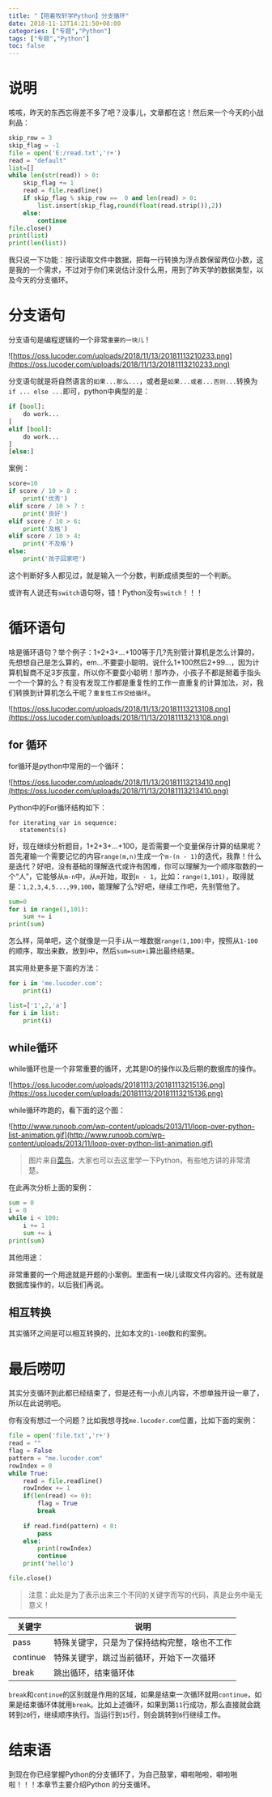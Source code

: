 ```yaml
---
title: "【陪着牧轩学Python】分支循环"
date: 2018-11-13T14:21:50+08:00
categories: ["专题","Python"]
tags: ["专题","Python"]
toc: false
---
```


# 说明

咳咳，昨天的东西忘得差不多了吧？没事儿，文章都在这！然后来一个今天的小战利品：
```python
skip_row = 3
skip_flag = -1
file = open('E:/read.txt','r+')
read = "default"
list=[]
while len(str(read)) > 0:
    skip_flag += 1
    read = file.readline()
    if skip_flag % skip_row ==  0 and len(read) > 0:
        list.insert(skip_flag,round(float(read.strip()),2))
    else:
        continue
file.close()
print(list)
print(len(list))
```
我只说一下功能：按行读取文件中数据，把每一行转换为浮点数保留两位小数，这是我的一个需求，不过对于你们来说估计没什么用，用到了昨天学的数据类型，以及今天的分支循环。

# 分支语句

分支语句是编程逻辑的一个非常`重要的一块儿`！

![https://oss.lucoder.com/uploads/2018/11/13/20181113210233.png](https://oss.lucoder.com/uploads/2018/11/13/20181113210233.png)

分支语句就是将自然语言的`如果...那么...`，或者是`如果...或者...否则...`转换为`if ... else ...`即可，python中典型的是：
```python
if [bool]:
    do work...
[
elif [bool]:
    do work...
]
[else:]
```

案例：
```python
score=10
if score / 10 > 8 :
    print('优秀')
elif score / 10 > 7 :
    print('良好')
elif score / 10 > 6:
    print('及格')
elif score / 10 > 4:
    print('不及格')
else:
    print('孩子回家吧')
```

这个判断好多人都见过，就是输入一个分数，判断成绩类型的一个判断。

或许有人说还有`switch`语句呀，错！Python没有`switch`！！！

# 循环语句

啥是循环语句？举个例子：1+2+3+...+100等于几?先别管计算机是怎么计算的，先想想自己是怎么算的，em...不要耍小聪明，说什么1+100然后2+99...，因为计算机智商不足3岁孩童，所以你不要耍小聪明！那咋办，小孩子不都是掰着手指头一个一个算的么？有没有发现工作都是重复性的工作一直重复的计算加法，对，我们转换到计算机怎么干呢？`重复性工作交给循环`。

![https://oss.lucoder.com/uploads/2018/11/13/20181113213108.png](https://oss.lucoder.com/uploads/2018/11/13/20181113213108.png)

## for 循环

for循环是python中常用的一个循环：

![https://oss.lucoder.com/uploads/2018/11/13/20181113213410.png](https://oss.lucoder.com/uploads/2018/11/13/20181113213410.png)

Python中的For循环结构如下：
```
for iterating_var in sequence:
   statements(s)
```

好，现在继续分析题目，1+2+3+...+100，是否需要一个变量保存计算的结果呢？首先灌输一个需要记忆的内容`range(m,n)`生成一个`m-(n - 1)`的迭代，我靠！什么是迭代？好吧，没有基础的理解迭代或许有困难，你可以理解为一个顺序取数的一个“人”，它能够从`m-n`中，从`m`开始，取到`n - 1`，比如：`range(1,101)`，取得就是：`1,2,3,4,5...,99,100`，能理解了么?好吧，继续工作吧，先别管他了。

```python
sum=0
for i in range(1,101):
    sum += i
print(sum)
```

怎么样，简单吧，这个就像是一只手`i`从一堆数据`range(1,100)`中，按照从`1-100`的顺序，取出来数，放到i中，然后`sum=sum+i`算出最终结果。

其实用处更多是下面的方法：
```python
for i in 'me.lucoder.com':
    print(i)

list=['1',2,'a']
for i in list:
    print(i)
```

## while循环

while循环也是一个非常重要的循环，尤其是IO的操作以及后期的数据库的操作。

![https://oss.lucoder.com/uploads/20181113/20181113215136.png](https://oss.lucoder.com/uploads/20181113/20181113215136.png)

while循环咋跑的，看下面的这个图：

![http://www.runoob.com/wp-content/uploads/2013/11/loop-over-python-list-animation.gif](http://www.runoob.com/wp-content/uploads/2013/11/loop-over-python-list-animation.gif)

> 图片来自[菜鸟](http://www.runoob.com/python/python-while-loop.html)，大家也可以去这里学一下Python，有些地方讲的非常清楚。

在此再次分析上面的案例：

```python
sum = 0
i = 0
while i < 100:
    i += 1
    sum += i
print(sum)
```

其他用途：

非常重要的一个用途就是开题的小案例。里面有一块儿读取文件内容的。还有就是数据库操作的，以后我们再说。

## 相互转换

其实循环之间是可以相互转换的，比如本文的`1-100`数和的案例。

# 最后唠叨

其实分支循环到此都已经结束了，但是还有一小点儿内容，不想单独开设一章了，所以在此说明吧。

你有没有想过一个问题？比如我想寻找`me.lucoder.com`位置，比如下面的案例：
```python
file = open('file.txt','r+')
read = ""
flag = False
pattern = "me.lucoder.com"
rowIndex = 0
while True:
    read = file.readline()
    rowIndex += 1
    if(len(read) <= 0):
        flag = True
        break
    
    if read.find(pattern) < 0:
        pass
    else:
        print(rowIndex)
        continue
    print('hello')

file.close()
```
> 注意：此处是为了表示出来三个不同的关键字而写的代码，真是业务中毫无意义！

|关键字|说明|
|---|---|
|pass|特殊关键字，只是为了保持结构完整，啥也不工作|
|continue|特殊关键字，跳过当前循环，开始下一次循环|
|break|跳出循环，结束循环体|

`break`和`continue`的区别就是作用的区域，如果是结束一次循环就用`continue`，如果是结束循环体就用`break`。比如上述循环，如果到第`11`行成功，那么直接就会跳转到`20`行，继续顺序执行。当运行到`15`行，则会跳转到`6`行继续工作。

# 结束语

到现在你已经掌握Python的分支循环了，为自己鼓掌，噼啦啪啦，噼啦啪啦！！！本章节主要介绍Python 的分支循环。
